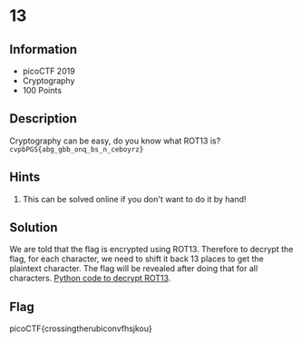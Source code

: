 # 13

## Information

- picoCTF 2019
- Cryptography
- 100 Points

## Description

Cryptography can be easy, do you know what ROT13 is? `cvpbPGS{abg_gbb_onq_bs_n_ceboyrz}`

## Hints

1. This can be solved online if you don't want to do it by hand!

## Solution

We are told that the flag is encrypted using ROT13. Therefore to decrypt the flag, for each character, we need to shift it back 13 places to get the plaintext character. The flag will be revealed after doing that for all characters. [Python code to decrypt ROT13](../mod-26/rot13-decryption.py).

## Flag

picoCTF{crossingtherubiconvfhsjkou}

